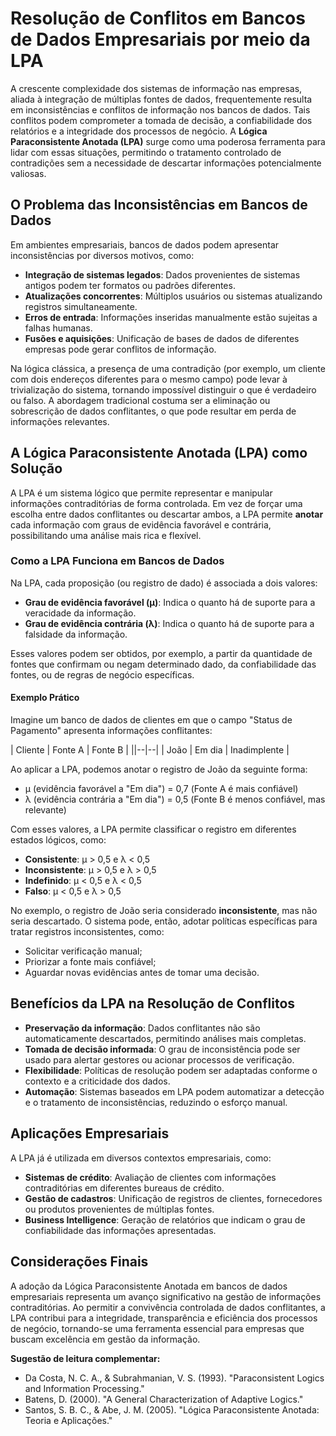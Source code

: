 # Resolução de Conflitos em Bancos de Dados Empresariais por meio da LPA

A crescente complexidade dos sistemas de informação nas empresas, aliada à integração de múltiplas fontes de dados, frequentemente resulta em inconsistências e conflitos de informação nos bancos de dados. Tais conflitos podem comprometer a tomada de decisão, a confiabilidade dos relatórios e a integridade dos processos de negócio. A **Lógica Paraconsistente Anotada (LPA)** surge como uma poderosa ferramenta para lidar com essas situações, permitindo o tratamento controlado de contradições sem a necessidade de descartar informações potencialmente valiosas.

## O Problema das Inconsistências em Bancos de Dados

Em ambientes empresariais, bancos de dados podem apresentar inconsistências por diversos motivos, como:

- **Integração de sistemas legados**: Dados provenientes de sistemas antigos podem ter formatos ou padrões diferentes.
- **Atualizações concorrentes**: Múltiplos usuários ou sistemas atualizando registros simultaneamente.
- **Erros de entrada**: Informações inseridas manualmente estão sujeitas a falhas humanas.
- **Fusões e aquisições**: Unificação de bases de dados de diferentes empresas pode gerar conflitos de informação.

Na lógica clássica, a presença de uma contradição (por exemplo, um cliente com dois endereços diferentes para o mesmo campo) pode levar à trivialização do sistema, tornando impossível distinguir o que é verdadeiro ou falso. A abordagem tradicional costuma ser a eliminação ou sobrescrição de dados conflitantes, o que pode resultar em perda de informações relevantes.

## A Lógica Paraconsistente Anotada (LPA) como Solução

A LPA é um sistema lógico que permite representar e manipular informações contraditórias de forma controlada. Em vez de forçar uma escolha entre dados conflitantes ou descartar ambos, a LPA permite **anotar** cada informação com graus de evidência favorável e contrária, possibilitando uma análise mais rica e flexível.

### Como a LPA Funciona em Bancos de Dados

Na LPA, cada proposição (ou registro de dado) é associada a dois valores:

- **Grau de evidência favorável (μ)**: Indica o quanto há de suporte para a veracidade da informação.
- **Grau de evidência contrária (λ)**: Indica o quanto há de suporte para a falsidade da informação.

Esses valores podem ser obtidos, por exemplo, a partir da quantidade de fontes que confirmam ou negam determinado dado, da confiabilidade das fontes, ou de regras de negócio específicas.

#### Exemplo Prático

Imagine um banco de dados de clientes em que o campo "Status de Pagamento" apresenta informações conflitantes:

| Cliente | Fonte A         | Fonte B         |
||--|--|
| João    | Em dia          | Inadimplente    |

Ao aplicar a LPA, podemos anotar o registro de João da seguinte forma:

- μ (evidência favorável a "Em dia") = 0,7 (Fonte A é mais confiável)
- λ (evidência contrária a "Em dia") = 0,5 (Fonte B é menos confiável, mas relevante)

Com esses valores, a LPA permite classificar o registro em diferentes estados lógicos, como:

- **Consistente**: μ > 0,5 e λ < 0,5
- **Inconsistente**: μ > 0,5 e λ > 0,5
- **Indefinido**: μ < 0,5 e λ < 0,5
- **Falso**: μ < 0,5 e λ > 0,5

No exemplo, o registro de João seria considerado **inconsistente**, mas não seria descartado. O sistema pode, então, adotar políticas específicas para tratar registros inconsistentes, como:

- Solicitar verificação manual;
- Priorizar a fonte mais confiável;
- Aguardar novas evidências antes de tomar uma decisão.

## Benefícios da LPA na Resolução de Conflitos

- **Preservação da informação**: Dados conflitantes não são automaticamente descartados, permitindo análises mais completas.
- **Tomada de decisão informada**: O grau de inconsistência pode ser usado para alertar gestores ou acionar processos de verificação.
- **Flexibilidade**: Políticas de resolução podem ser adaptadas conforme o contexto e a criticidade dos dados.
- **Automação**: Sistemas baseados em LPA podem automatizar a detecção e o tratamento de inconsistências, reduzindo o esforço manual.

## Aplicações Empresariais

A LPA já é utilizada em diversos contextos empresariais, como:

- **Sistemas de crédito**: Avaliação de clientes com informações contraditórias em diferentes bureaus de crédito.
- **Gestão de cadastros**: Unificação de registros de clientes, fornecedores ou produtos provenientes de múltiplas fontes.
- **Business Intelligence**: Geração de relatórios que indicam o grau de confiabilidade das informações apresentadas.

## Considerações Finais

A adoção da Lógica Paraconsistente Anotada em bancos de dados empresariais representa um avanço significativo na gestão de informações contraditórias. Ao permitir a convivência controlada de dados conflitantes, a LPA contribui para a integridade, transparência e eficiência dos processos de negócio, tornando-se uma ferramenta essencial para empresas que buscam excelência em gestão da informação.



**Sugestão de leitura complementar:**  
- Da Costa, N. C. A., & Subrahmanian, V. S. (1993). "Paraconsistent Logics and Information Processing."  
- Batens, D. (2000). "A General Characterization of Adaptive Logics."  
- Santos, S. B. C., & Abe, J. M. (2005). "Lógica Paraconsistente Anotada: Teoria e Aplicações."
